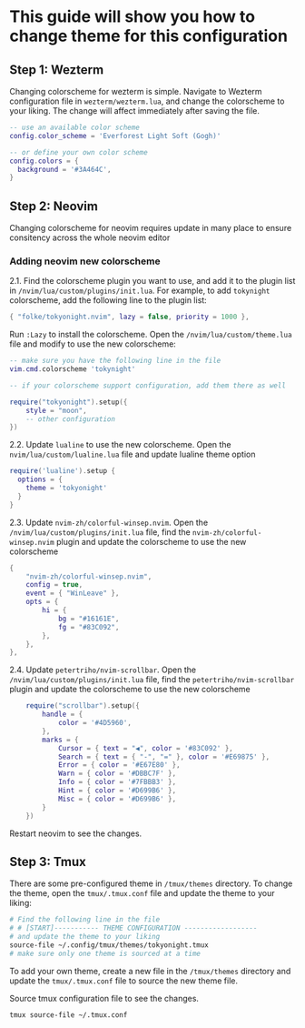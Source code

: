 # This guide will show you how to change theme for this configuration

## Step 1: Wezterm

Changing colorscheme for wezterm is simple. Navigate to Wezterm configuration file in `wezterm/wezterm.lua`, and change the colorscheme to your liking. The change will affect immediately after saving the file.

```lua
-- use an available color scheme
config.color_scheme = 'Everforest Light Soft (Gogh)'

-- or define your own color scheme
config.colors = {
  background = '#3A464C',
}
```

## Step 2: Neovim

Changing colorscheme for neovim requires update in many place to ensure consitency across the whole neovim editor

### Adding neovim new colorscheme

2.1. Find the colorscheme plugin you want to use, and add it to the plugin list in `/nvim/lua/custom/plugins/init.lua`. For example, to add `tokynight` colorscheme, add the following line to the plugin list:

```lua
{ "folke/tokyonight.nvim", lazy = false, priority = 1000 },
```

Run `:Lazy` to install the colorscheme. Open the `/nvim/lua/custom/theme.lua` file and modify to use the new colorscheme:

```lua
-- make sure you have the following line in the file
vim.cmd.colorscheme 'tokynight'

-- if your colorscheme support configuration, add them there as well

require("tokyonight").setup({
    style = "moon",
    -- other configuration
})
```

2.2. Update `lualine` to use the new colorscheme. Open the `nvim/lua/custom/lualine.lua` file and update lualine theme option

```lua
require('lualine').setup {
  options = {
    theme = 'tokyonight'
  }
}
```

2.3. Update `nvim-zh/colorful-winsep.nvim`. Open the `/nvim/lua/custom/plugins/init.lua` file, find the `nvim-zh/colorful-winsep.nvim` plugin and update the colorscheme to use the new colorscheme

```lua
{
    "nvim-zh/colorful-winsep.nvim",
    config = true,
    event = { "WinLeave" },
    opts = {
        hi = {
            bg = "#16161E",
            fg = "#83C092",
        },
    },
},
```

2.4. Update `petertriho/nvim-scrollbar`. Open the `/nvim/lua/custom/plugins/init.lua` file, find the `petertriho/nvim-scrollbar` plugin and update the colorscheme to use the new colorscheme

```lua
    require("scrollbar").setup({
        handle = {
            color = '#4D5960',
        },
        marks = {
            Cursor = { text = "◀", color = '#83C092' },
            Search = { text = { "-", "=" }, color = '#E69875' },
            Error = { color = '#E67E80' },
            Warn = { color = '#DBBC7F' },
            Info = { color = '#7FBBB3' },
            Hint = { color = '#D699B6' },
            Misc = { color = '#D699B6' },
        }
    })
```

Restart neovim to see the changes.

## Step 3: Tmux

There are some pre-configured theme in `/tmux/themes` directory. To change the theme, open the `tmux/.tmux.conf` file and update the theme to your liking:

```sh
# Find the following line in the file
# # [START]----------- THEME CONFIGURATION ------------------
# and update the theme to your liking
source-file ~/.config/tmux/themes/tokyonight.tmux
# make sure only one theme is sourced at a time
```

To add your own theme, create a new file in the `/tmux/themes` directory and update the `tmux/.tmux.conf` file to source the new theme file.

Source tmux configuration file to see the changes.

```sh
tmux source-file ~/.tmux.conf
```
